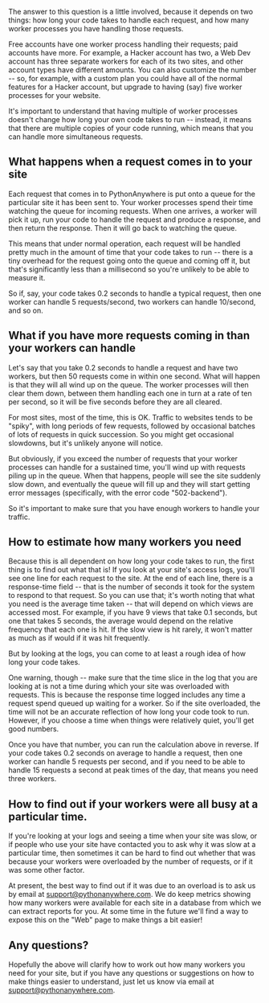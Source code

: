<!--
.. title: How many per second hits can my site handle?
.. slug: HowManyHitsCanMySiteHandle
.. date: 2021-06-05 14:35:28 UTC+01:00
.. tags:
.. category:
.. link:
.. description:
.. type: text
-->

The answer to this question is a little involved, because it depends on two things: how long your
code takes to handle each request, and how many worker processes you have handling
those requests.

Free accounts have one worker process handling their requests; paid accounts have
more.  For example, a Hacker account has two, a Web Dev account has three separate
workers for each of its two sites, and other account types have different amounts.
You can also customize the number -- so, for example, with a custom plan you could
have all of the normal features for a Hacker account, but upgrade to having (say)
five worker processes for your website.

It's important to understand that having multiple of worker processes doesn't change
how long your own code takes to run -- instead, it means that there are multiple
copies of your code running, which means that you can handle more simultaneous
requests.


## What happens when a request comes in to your site

Each request that comes in to PythonAnywhere is put onto a queue for the particular
site it has been sent to.  Your worker processes spend their time watching the queue for incoming requests.
When one arrives, a worker will pick it up, run your code to handle the request
and produce a response, and then return the response.  Then it will go back to
watching the queue.

This means that under normal operation, each request will be handled pretty much
in the amount of time that your code takes to run -- there is a tiny overhead for
the request going onto the queue and coming off it, but that's significantly less
than a millisecond so you're unlikely to be able to measure it.

So if, say, your code takes 0.2 seconds to handle a typical
request, then one worker can handle 5 requests/second, two workers can handle 10/second,
and so on.


## What if you have more requests coming in than your workers can handle

Let's say that you take 0.2 seconds to handle a request and have two workers, but
then 50 requests come in within one second.  What will happen is that they will
all wind up on the queue.  The worker processes will then clear them down, between them handling
each one in turn at a rate of ten per second, so it will be five seconds before they
are all cleared.

For most sites, most of the time, this is OK.  Traffic to websites tends to be "spiky",
with long periods of few requests, followed by occasional batches of lots of requests
in quick succession.  So you might get occasional slowdowns, but it's unlikely anyone
will notice.

But obviously, if you exceed the number of requests that your worker processes can
handle for a sustained time, you'll wind up with requests piling up in the queue.
When that happens, people will see the site suddenly slow down, and eventually the
queue will fill up and they will start getting error messages (specifically, with
the error code "502-backend").

So it's important to make sure that you have enough workers to handle your traffic.


## How to estimate how many workers you need

Because this is all dependent on how long your code takes to run, the first thing
is to find out what that is!  If you look at your site's access logs, you'll see
one line for each request to the site.  At the end of each line, there is a response-time
field -- that is the number of seconds it took for the system to respond to that request.
So you can use that; it's worth noting that what you need is the average time taken --
that will depend on which views are accessed most.  For example, if you have 9 views that
take 0.1 seconds, but one that takes 5 seconds, the average would depend on the relative
frequency that each one is hit.  If the slow view is hit rarely, it won't matter
as much as if would if it was hit frequently.

But by looking at the logs, you can come to at least a rough idea of how long your
code takes.

One warning, though -- make sure that the time slice in the log that you are looking
at is not a time during which your site was overloaded with requests.  This is because
the response time logged includes any time a request spend queued up waiting for a worker.
So if the site overloaded, the time will not be an accurate reflection of how long
your code took to run.  However, if you choose a time when things were relatively
quiet, you'll get good numbers.

Once you have that number, you can run the calculation above in reverse.  If your
code takes 0.2 seconds on average to handle a request, then one worker can handle 5
requests per second, and if you need to be able to handle 15 requests a second at
peak times of the day, that means you need three workers.


## How to find out if your workers were all busy at a particular time.

If you're looking at your logs and seeing a time when your site was slow, or if
people who use your site have contacted you to ask why it was slow at a particular
time, then sometimes it can be hard to find out whether that was because your workers
were overloaded by the number of requests, or if it was some other factor.

At present, the best way to find out if it was due to an overload is to ask us
by email at [support@pythonanywhere.com](mailto:support@pythonanywhere.com).  We do keep metrics showing how many workers
were available for each site in a database from which we can extract reports for you.
At some time in the future we'll find a way to expose this on the "Web" page to make
things a bit easier!


## Any questions?

Hopefully the above will clarify how to work out how many workers you need for your
site, but if you have any questions or suggestions on how to make things easier to
understand, just let us know via email at [support@pythonanywhere.com](mailto:support@pythonanywhere.com).







